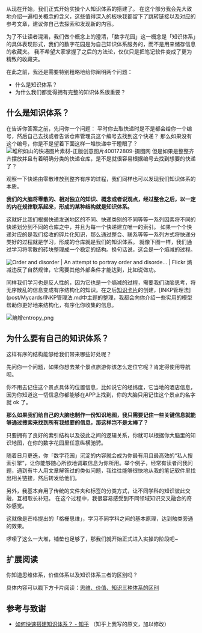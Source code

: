 从现在开始，我们正式开始实操个人知识体系的搭建了。 在这个部分我会先大致地介绍一遍相关概念的含义，这些值得深入的板块我都留下了跳转链接以及对应的参考文章，建议你自己去探索和发现新的内容。 

为了不让读者混淆，我们做个概念上的澄清，「数字花园」这一概念是「知识体系」的具体表现形式，我们的数字花园是为自己知识体系服务的，而不是用来储存信息的收藏夹。 我不希望大家掌握了之后的方法论，仅仅只是把笔记软件变成了更为精致的收藏夹。 

在此之前，我还是需要特别粗略地给你阐明两个问题：
- 什么是知识体系？
- 为什么我们都觉得拥有完整的知识体系很重要？ 

## 什么是知识体系？

在告诉你答案之前，先问你一个问题：
平时你去取快递时是不是都会给你一个编号，然后自己去找或者告诉仓库管理员这个编号去找到这个快递？
那么如果没有这个编号，你是不是望着下面这样一堆快递中干瞪眼了？
![堆积如山的快递图片素材-正版创意图片400172809-摄图网](https://img95.699pic.com/photo/40017/2809.jpg_wh300.jpg)
但是如果是整整齐齐摆放并且有着明确分类的快递仓库，是不是就很容易根据编号去找到想要的快递了？

观察一下快递由零散堆放到整齐有序的过程，我们同样也可以发现我们知识体系的本质。

**我们的大脑将零散的、相对独立的知识、概念或者说观点，经过整合之后，以一定的内在规律联系起来，形成的某种结构就是知识体系。**

这就好比我们根据快递发送地区的不同、快递类别的不同等等一系列因素将不同的快递划分到不同的仓库之中，并且为每一个快递建立唯一的索引。
如果一个个快递对应的是我们接收的碎片化知识，那么通过整合、联系等等一系列方式将快递分类好的过程就是学习，形成的仓库就是我们的知识体系。
就像下图一样，我们通过学习将零散的砖块整理成一个稳定的结构。换句话说，这会是一个熵减的过程。

![Order and disorder | An attempt to portray order and disorde… | Flickr](https://live.staticflickr.com/4110/5056851542_99ff16771c_b.jpg)
熵减违反了自然规律，它需要其他外部条件才能达到，比如说做功。

同样我们学习也是反人性的，因为它也是一个熵减的过程，需要我们动脑思考，将无序散乱的信息变成有序结构化的知识。在之后[知识卡片](post/实践篇/知识卡片.md)的创建，[INKP管理法](post/Mycards/INKP管理法.md中主题的整理，我都会向你介绍一些实用的模型帮助你更好地来结构化，有序化你收集的信息。 

![熵增entropy_png](https://image-upload-1307521651.cos.ap-nanjing.myqcloud.com/picture_upload/%E7%86%B5%E5%A2%9Eentropy.png)

## 为什么要有自己的知识体系？

这样有序的结构能够给我们带来哪些好处呢？

先问你一个问题，如果你想去某个景点旅游你该怎么定位它呢？肯定得使用导航呗。

你不用去记住这个景点具体的位置信息，比如说它的经纬度，它当地的酒店信息，因为你知道这一切信息你都能够在APP上找到，你的大脑只用记住这个景点的名字就 ok 了。

**那么如果我们给自己的大脑也制作一份知识地图，我只需要记住一些关键信息就能够通过搜索来找到所有我想要的信息，那这样岂不是太棒了？**

只要拥有了良好的索引结构以及彼此之间的逻辑关系，你就可以根据你大脑里的知识地图，在你的数字花园里任意纵横驰骋。

随着日月更迭，你「数字花园」沉淀的内容就会成为你最有用且最高效的“私人搜索引擎”，让你能够随心所欲地调取信息为你所用。举个例子，经常有读者问我问题，遇到有牛人用文章解答过的类似问题，我往往能够很快地从我的笔记软件里找出相关链接，然后转发给他们。 

另外，我基本弃用了传统的文件夹和标签的分类方式，让不同学科的知识彼此交融，互相取长补短。 在这个过程中，我很容易感受到不同领域知识交叉融合的奇妙感觉。

这就像是芒格提出的「格栅思维」，学习不同学科之间的基本原理，达到触类旁通的效果。

啰嗦了这么一大堆，铺垫也足够了，那我们就开始正式进入实操的阶段吧~ 

## 扩展阅读
你知道思维体系，价值体系以及知识体系三者的区别吗？

具体内容可以戳下方卡片阅读：[思维、价值、知识三种体系的区别](post/Mycards/思维、价值、知识三种体系的区别.md)

## 参考与致谢
- [如何快速搭建知识体系？ - 知乎](https://zhuanlan.zhihu.com/p/164401478) （知乎上我写的原文，加以修改）
